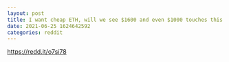 ```yaml
--- 
layout: post 
title: I want cheap ETH, will we see $1600 and even $1000 touches this weekend? 
date: 2021-06-25 1624642592 
categories: reddit 
--- 
```

https://redd.it/o7si78